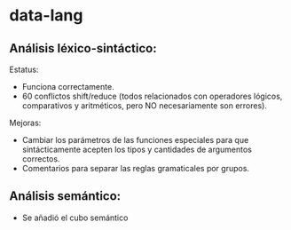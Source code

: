 # data-lang

## Análisis léxico-sintáctico:

Estatus:
- Funciona correctamente.
- 60 conflictos shift/reduce (todos relacionados con operadores lógicos, comparativos y aritméticos, pero NO necesariamente son errores).

Mejoras:
- Cambiar los parámetros de las funciones especiales para que sintácticamente acepten los tipos y cantidades de argumentos correctos.
- Comentarios para separar las reglas gramaticales por grupos.

## Análisis semántico:
- Se añadió el cubo semántico
